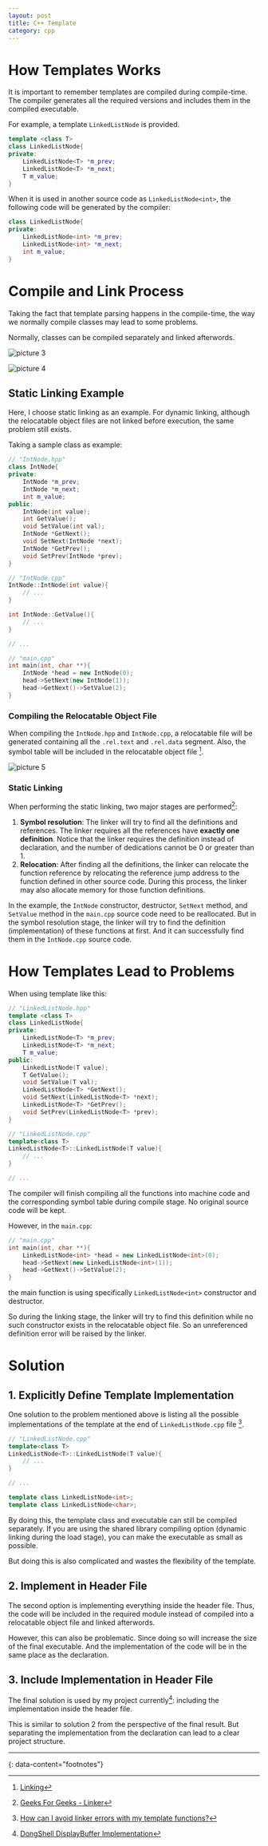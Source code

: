 ```yaml
---
layout: post
title: C++ Template
category: cpp
---
```


# How Templates Works

It is important to remember templates are compiled during compile-time. The compiler generates all the required versions and includes them in the compiled executable.

For example, a template `LinkedListNode` is provided.

```c++
template <class T>
class LinkedListNode{
private:
    LinkedListNode<T> *m_prev;
    LinkedListNode<T> *m_next;
    T m_value;
}
```

When it is used in another source code as `LinkedListNode<int>`, the following code will be generated by the compiler:

```c++
class LinkedListNode{
private:
    LinkedListNode<int> *m_prev;
    LinkedListNode<int> *m_next;
    int m_value;
}
```

# Compile and Link Process

Taking the fact that template parsing happens in the compile-time, the way we normally compile classes may lead to some problems.

Normally, classes can be compiled separately and linked afterwords.

![picture 3](/images/2022-05-09-14-42-36-compile-stage.png)

![picture 4](/images/2022-05-09-14-42-52-link-stage.png)

## Static Linking Example

Here, I choose static linking as an example. For dynamic linking, although the relocatable object files are not linked before execution, the same problem still exists.

Taking a sample class as example:

```c++
// "IntNode.hpp"
class IntNode{
private:
    IntNode *m_prev;
    IntNode *m_next;
    int m_value;
public:
    IntNode(int value);
    int GetValue();
    void SetValue(int val);
    IntNode *GetNext();
    void SetNext(IntNode *next);
    IntNode *GetPrev();
    void SetPrev(IntNode *prev);
}
```

```c++
// "IntNode.cpp"
IntNode::IntNode(int value){
    // ...
}

int IntNode::GetValue(){
    // ...
}

// ...
```

```c++
// "main.cpp"
int main(int, char **){
    IntNode *head = new IntNode(0);
    head->SetNext(new IntNode(1));
    head->GetNext()->SetValue(2);
}
```

### Compiling the Relocatable Object File

When compiling the `IntNode.hpp` and `IntNode.cpp`, a relocatable file will be generated containing all the `.rel.text` and `.rel.data` segment. Also, the symbol table will be included in the relocatable object file [^1].

![picture 5](/images/2022-05-09-15-23-13-relocatable-object-file-structure.png)

### Static Linking

When performing the static linking, two major stages are performed[^2]:

1. **Symbol resolution**: The linker will try to find all the definitions and references. The linker requires all the references have **exactly one definition**. Notice that the linker requires the definition instead of declaration, and the number of dedications cannot be 0 or greater than 1.
2. **Relocation**: After finding all the definitions, the linker can relocate the function reference by relocating the reference jump address to the function defined in other source code. During this process, the linker may also allocate memory for those function definitions.

In the example, the `IntNode` constructor, destructor, `SetNext` method, and `SetValue` method in the `main.cpp` source code need to be reallocated. But in the symbol resolution stage, the linker will try to find the definition (implementation) of these functions at first. And it can successfully find them in the `IntNode.cpp` source code.

# How Templates Lead to Problems

When using template like this:

```c++
// "LinkedListNode.hpp"
template <class T>
class LinkedListNode{
private:
    LinkedListNode<T> *m_prev;
    LinkedListNode<T> *m_next;
    T m_value;
public:
    LinkedListNode(T value);
    T GetValue();
    void SetValue(T val);
    LinkedListNode<T> *GetNext();
    void SetNext(LinkedListNode<T> *next);
    LinkedListNode<T> *GetPrev();
    void SetPrev(LinkedListNode<T> *prev);
}
```

```c++
// "LinkedListNode.cpp"
template<class T>
LinkedListNode<T>::LinkedListNode(T value){
    // ...
}

// ...
```

The compiler will finish compiling all the functions into machine code and the corresponding symbol table during compile stage. No original source code will be kept.

However, in the `main.cpp`:

```c++
// "main.cpp"
int main(int, char **){
    LinkedListNode<int> *head = new LinkedListNode<int>(0);
    head->SetNext(new LinkedListNode<int>(1));
    head->GetNext()->SetValue(2);
}
```

the main function is using specifically `LinkedListNode<int>` constructor and destructor.

So during the linking stage, the linker will try to find this definition while no such constructor exists in the relocatable object file. So an unreferenced definition error will be raised by the linker.

# Solution

## 1. Explicitly Define Template Implementation

One solution to the problem mentioned above is listing all the possible implementations of the template at the end of `LinkedListNode.cpp` file [^3].

```c++
// "LinkedListNode.cpp"
template<class T>
LinkedListNode<T>::LinkedListNode(T value){
    // ...
}

// ...

template class LinkedListNode<int>;
template class LinkedListNode<char>;
```

By doing this, the template class and executable can still be compiled separately. If you are using the shared library compiling option (dynamic linking during the load stage), you can make the executable as small as possible.

But doing this is also complicated and wastes the flexibility of the template.

## 2. Implement in Header File

The second option is implementing everything inside the header file. Thus, the code will be included in the required module instead of compiled into a relocatable object file and linked afterwords.

However, this can also be problematic. Since doing so will increase the size of the final executable. And the implementation of the code will be in the same place as the declaration.

## 3. Include Implementation in Header File

The final solution is used by my project currently[^4]: including the implementation inside the header file.

This is similar to solution 2 from the perspective of the final result. But separating the implementation from the declaration can lead to a clear project structure.

---

{: data-content="footnotes"}

[^1]: [Linking](https://people.cs.pitt.edu/~xianeizhang/notes/Linking.html#overview)
[^2]: [Geeks For Geeks - Linker](https://www.geeksforgeeks.org/linker/)
[^3]: [How can I avoid linker errors with my template functions?](https://isocpp.org/wiki/faq/templates#separate-template-fn-defn-from-decl)
[^4]: [DongShell DisplayBuffer Implementation](https://github.com/Fangjun-Zhou/Dong-Shell/commit/52f57e0cbad38bd0eb2bd3f586c123428397348c)
